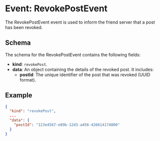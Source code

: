 # Event: RevokePostEvent

The RevokePostEvent event is used to inform the friend server that a post has been revoked.

## Schema

The schema for the RevokePostEvent contains the following fields:

- **kind**: `revokePost`.
- **data**: An object containing the details of the revoked post. It includes:
  - **postId**: The unique identifier of the post that was revoked (UUID format).

## Example

```json
{
  "kind": "revokePost",
  ...
  "data": {
    "postId": "123e4567-e89b-12d3-a456-426614174000"
  }
}
```
